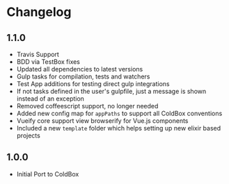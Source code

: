 # Changelog

## 1.1.0 
- Travis Support
- BDD via TestBox fixes
- Updated all dependencies to latest versions
- Gulp tasks for compilation, tests and watchers
- Test App additions for testing direct gulp integrations
- If not tasks defined in the user's gulpfile, just a message is shown instead of an exception
- Removed coffeescript support, no longer needed
- Added new config map for `appPaths` to support all ColdBox conventions
- Vueify core support view browserify for Vue.js components
- Included a new `template` folder which helps setting up new elixir based projects

## 1.0.0 
- Initial Port to ColdBox